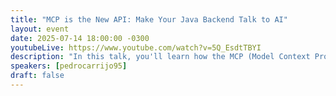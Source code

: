 ```yaml
---
title: "MCP is the New API: Make Your Java Backend Talk to AI"
layout: event
date: 2025-07-14 18:00:00 -0300
youtubeLive: https://www.youtube.com/watch?v=5Q_EsdtTBYI
description: "In this talk, you'll learn how the MCP (Model Context Protocol) enables Java backends to practically and intelligently communicate with large language models like GPT. We'll explore fundamental concepts, build an MCP server and client in Java using Spring AI, and understand how this approach can transform your backend into an intelligent agent capable of executing business logic with natural language commands. Ideal for anyone looking to connect Java with the future of AI."
speakers: [pedrocarrijo95]
draft: false
---
```


